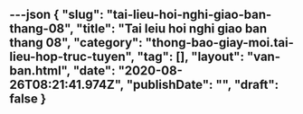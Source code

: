 ---json
{
    "slug": "tai-lieu-hoi-nghi-giao-ban-thang-08",
    "title": "Tai leiu hoi nghi giao ban thang 08",
    "category": "thong-bao-giay-moi.tai-lieu-hop-truc-tuyen",
    "tag": [],
    "layout": "van-ban.html",
    "date": "2020-08-26T08:21:41.974Z",
    "publishDate": "",
    "draft": false
}
---

